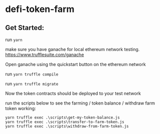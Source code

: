 # defi-token-farm

## Get Started:

run `yarn`

make sure you have ganache for local ethereum network testing. https://www.trufflesuite.com/ganache

Open ganache using the quickstart button on the ethereum network

run `yarn truffle compile`

run `yarn truffle migrate`

Now the token contracts should be deployed to your test network

run the scripts below to see the farming / token balance / withdraw farm token working:

`yarn truffle exec .\scripts\get-my-token-balance.js`  
`yarn truffle exec .\scripts\transfer-to-farm-token.js`  
`yarn truffle exec .\scripts\withdraw-from-farm-token.js`
